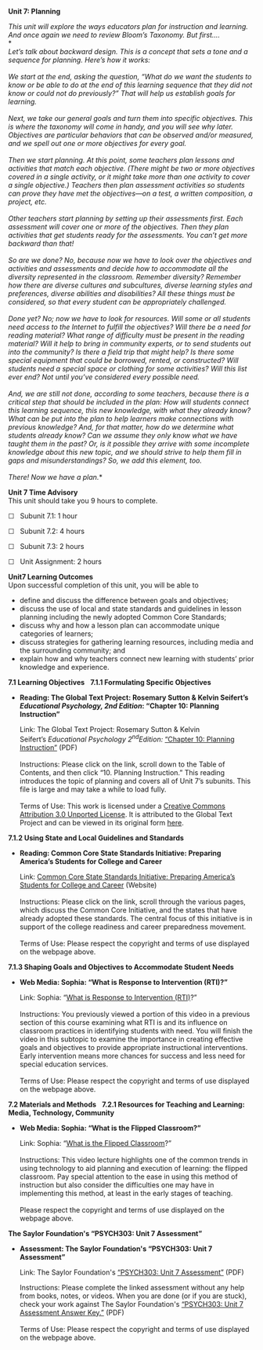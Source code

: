 **Unit 7: Planning** <span id="7"></span> 

*This unit will explore the ways educators plan for instruction and
learning. And once again we need to review Bloom’s Taxonomy. But
first….*  
 *    
 *Let’s talk about backward design. This is a concept that sets a tone
and a sequence for planning. Here’s how it works:*  
       
 *We start at the end, asking the question, “What do we want the
students to know or be able to do at the end of this learning sequence
that they did not know or could not do previously?” That will help us
establish goals for learning.*  
     
 *Next, we take our general goals and turn them into specific
objectives. This is where the taxonomy will come in handy, and you will
see why later. Objectives are particular behaviors that can be observed
and/or measured, and we spell out one or more objectives for every
goal.*  
     
 *Then we start planning. At this point, some teachers plan lessons and
activities that match each objective. (There might be two or more
objectives covered in a single activity, or it might take more than one
activity to cover a single objective.) Teachers then plan assessment
activities so students can prove they have met the objectives—on a test,
a written composition, a project, etc.*  
     
 *Other teachers start planning by setting up their assessments first.
Each assessment will cover one or more of the objectives. Then they plan
activities that get students ready for the assessments. You can’t get
more backward than that!*  
     
 *So are we done? No, because now we have to look over the objectives
and activities and assessments and decide how to accommodate all the
diversity represented in the classroom. Remember diversity? Remember how
there are diverse cultures and subcultures, diverse learning styles and
preferences, diverse abilities and disabilities? All these things must
be considered, so that every student can be appropriately challenged.*  
     
 *Done yet? No; now we have to look for resources. Will some or all
students need access to the Internet to fulfill the objectives? Will
there be a need for reading material? What range of difficulty must be
present in the reading material? Will it help to bring in community
experts, or to send students out into the community? Is there a field
trip that might help? Is there some special equipment that could be
borrowed, rented, or constructed? Will students need a special space or
clothing for some activities? Will this list ever end? Not until you’ve
considered every possible need.*  
     
 *And, we are still not done, according to some teachers, because there
is a critical step that should be included in the plan: How will
students connect this learning sequence, this new knowledge, with what
they already know? What can be put into the plan to help learners make
connections with previous knowledge? And, for that matter, how do we
determine what students already know? Can we assume they only know what
we have taught them in the past? Or, is it possible they arrive with
some incomplete knowledge about this new topic, and we should strive to
help them fill in gaps and misunderstandings? So, we add this element,
too.*  
     
 *There! Now we have a plan.**

**Unit 7 Time Advisory**  
This unit should take you 9 hours to complete.  
  
 ☐   Subunit 7.1: 1 hour  
  
 ☐   Subunit 7.2: 4 hours  
  
 ☐   Subunit 7.3: 2 hours  
  
 ☐   Unit Assignment: 2 hours

**Unit7 Learning Outcomes**  
Upon successful completion of this unit, you will be able to

-   define and discuss the difference between goals and objectives;
-   discuss the use of local and state standards and guidelines in
    lesson planning including the newly adopted Common Core Standards;
-   discuss why and how a lesson plan can accommodate unique categories
    of learners;
-   discuss strategies for gathering learning resources, including media
    and the surrounding community; and
-   explain how and why teachers connect new learning with students’
    prior knowledge and experience.

**7.1 Learning Objectives** <span id="7.1"></span> 
**7.1.1 Formulating Specific Objectives** <span id="7.1.1"></span> 
-   **Reading: The Global Text Project: Rosemary Sutton & Kelvin
    Seifert’s *Educational Psychology, 2nd Edition*: “Chapter 10:
    Planning Instruction”**

    Link: The Global Text Project: Rosemary Sutton & Kelvin
    Seifert’s *Educational Psychology 2<sup>nd</sup>Edition:* [“Chapter
    10: Planning
    Instruction”](https://resources.saylor.org/wwwresources/archived/site/wp-content/uploads/2012/06/Educational-Psychology.pdf)
    (PDF)  
        
     Instructions: Please click on the link, scroll down to the Table of
    Contents, and then click “10. Planning Instruction.” This reading
    introduces the topic of planning and covers all of Unit 7’s
    subunits. This file is large and may take a while to load fully.  
        
     Terms of Use: This work is licensed under a [Creative Commons
    Attribution 3.0 Unported
    License](http://creativecommons.org/licenses/by/3.0/). It is
    attributed to the Global Text Project and can be viewed in its
    original
    form [here](https://resources.saylor.org/wwwresources/archived/site/wp-content/uploads/2012/06/Educational-Psychology.pdf). 

**7.1.2 Using State and Local Guidelines and Standards** <span
id="7.1.2"></span> 
-   **Reading: Common Core State Standards Initiative: Preparing
    America’s Students for College and Career**

    Link: [Common Core State Standards Initiative: Preparing America’s
    Students for College and
    Career](http://www.corestandards.org/) (Website)  
        
     Instructions: Please click on the link, scroll through the various
    pages, which discuss the Common Core Initiative, and the states that
    have already adopted these standards. The central focus of this
    initiative is in support of the college readiness and career
    preparedness movement.  
        
     Terms of Use: Please respect the copyright and terms of use
    displayed on the webpage above.

**7.1.3 Shaping Goals and Objectives to Accommodate Student Needs**
<span id="7.1.3"></span> 
-   **Web Media: Sophia: “What is Response to Intervention (RTI)?”**

    Link: Sophia: “[What is Response to Intervention
    (RTI)](http://www.sophia.org/response-to-intervention-the-question-and-answer-s-tutorial)?”  
        
     Instructions: You previously viewed a portion of this video in a
    previous section of this course examining what RTI is and its
    influence on classroom practices in identifying students with need.
    You will finish the video in this subtopic to examine the importance
    in creating effective goals and objectives to provide appropriate
    instructional interventions. Early intervention means more chances
    for success and less need for special education services.  
        
     Terms of Use: Please respect the copyright and terms of use
    displayed on the webpage above. 

**7.2 Materials and Methods** <span id="7.2"></span> 
**7.2.1 Resources for Teaching and Learning: Media, Technology,
Community** <span id="7.2.1"></span> 
-   **Web Media: Sophia: “What is the Flipped Classroom?”**

    Link: Sophia: “[What is the Flipped
    Classroom](http://www.sophia.org/what-is-the-flipped-classroom/what-is-the-flipped-classroom--5-tutorial)?”  
        
     Instructions: This video lecture highlights one of the common
    trends in using technology to aid planning and execution of
    learning: the flipped classroom. Pay special attention to the ease
    in using this method of instruction but also consider the
    difficulties one may have in implementing this method, at least in
    the early stages of teaching.  
        
     Please respect the copyright and terms of use displayed on the
    webpage above.

**The Saylor Foundation's “PSYCH303: Unit 7 Assessment”** <span
id="7.3"></span> 
-   **Assessment: The Saylor Foundation's “PSYCH303: Unit 7
    Assessment”**

    Link: The Saylor Foundation's [“PSYCH303: Unit 7
    Assessment”](https://resources.saylor.org/wwwresources/archived/site/wp-content/uploads/2012/08/PSYCH303-Unit-7-Assessment.pdf)
    (PDF)  
      
     Instructions: Please complete the linked assessment without any
    help from books, notes, or videos. When you are done (or if you are
    stuck), check your work against The Saylor Foundation's [“PSYCH303:
    Unit 7 Assessment Answer
    Key.”](https://resources.saylor.org/wwwresources/archived/site/wp-content/uploads/2012/08/PSYCH303-Unit-7-Assessment-Rubric.pdf)
    (PDF)  
        
     Terms of Use: Please respect the copyright and terms of use
    displayed on the webpage above.


